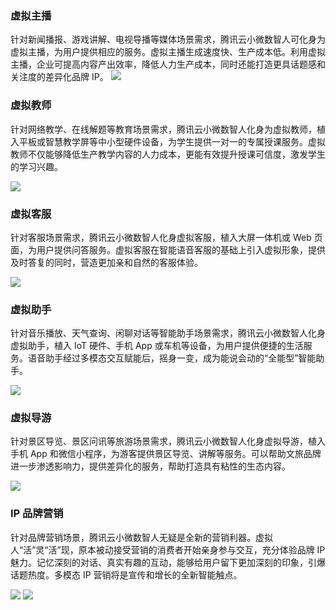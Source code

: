 ### 虚拟主播
针对新闻播报、游戏讲解、电视导播等媒体场景需求，腾讯云小微数智人可化身为虚拟主播，为用户提供相应的服务。虚拟主播生成速度快、生产成本低。利用虚拟主播，企业可提高内容产出效率，降低人力生产成本，同时还能打造更具话题感和关注度的差异化品牌 IP。
![](https://main.qcloudimg.com/raw/03fed317d9b3f1266915a845b7423975/0001.png)

### 虚拟教师
针对网络教学、在线解题等教育场景需求，腾讯云小微数智人化身为虚拟教师，植入平板或智慧教学屏等中小型硬件设备，为学生提供一对一的专属授课服务。虚拟教师不仅能够降低生产教学内容的人力成本，更能有效提升授课可信度，激发学生的学习兴趣。

![](https://main.qcloudimg.com/raw/920d638d8a236ee51ffccb952cf94bfb/0002.png)

### 虚拟客服
针对客服场景需求，腾讯云小微数智人化身虚拟客服，植入大屏一体机或 Web 页面，为用户提供问答服务。虚拟客服在智能语音客服的基础上引入虚拟形象，提供及时答复的同时，营造更加亲和自然的客服体验。

![](https://main.qcloudimg.com/raw/e8e828e8e9c97dbee158b249d1d69684/0003.png)

### 虚拟助手
针对音乐播放、天气查询、闲聊对话等智能助手场景需求，腾讯云小微数智人化身虚拟助手，植入 IoT 硬件、手机 App 或车机等设备，为用户提供便捷的生活服务。语音助手经过多模态交互赋能后，摇身一变，成为能说会动的“全能型”智能助手。

![](https://main.qcloudimg.com/raw/fa3c60c2fde3f88c0cf118ad15bda15a/1004.png)

### 虚拟导游
针对景区导览、景区问讯等旅游场景需求，腾讯云小微数智人化身虚拟导游，植入手机 App 和微信小程序，为游客提供景区导览、讲解等服务。可以帮助文旅品牌进一步渗透影响力，提供差异化的服务，帮助打造具有粘性的生态内容。

![](https://main.qcloudimg.com/raw/274e575061c8f8cb2dc18b3aad36e8d6/1005.png)

### IP 品牌营销
针对品牌营销场景，腾讯云小微数智人无疑是全新的营销利器。虚拟人“活”灵“活”现，原本被动接受营销的消费者开始亲身参与交互，充分体验品牌 IP 魅力。记忆深刻的对话、真实有趣的互动，能够给用户留下更加深刻的印象，引爆话题热度。多模态 IP 营销将是宣传和增长的全新智能触点。  

![](https://main.qcloudimg.com/raw/6edf5bae14931601f763796a47e50820/0009.png)
![](https://main.qcloudimg.com/raw/9b9a30455d20e34c5a838325fdb09fcf/0010.png)

